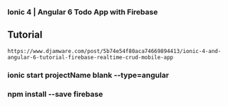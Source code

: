 ### Ionic 4 | Angular 6 Todo App with Firebase

## Tutorial
    https://www.djamware.com/post/5b74e54f80aca74669894413/ionic-4-and-angular-6-tutorial-firebase-realtime-crud-mobile-app

### ionic start projectName blank --type=angular
### npm install --save firebase